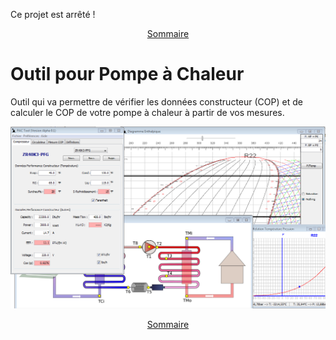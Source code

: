 Ce projet est arrêté !

<p align="center">
  <a href="https://github.com/ckl67/PAC-Tool/wiki">Sommaire</a> 
</p>

# Outil pour Pompe à Chaleur

Outil qui va permettre de vérifier les données constructeur (COP) et de calculer le COP de votre pompe à chaleur à partir de vos mesures.

<img src="https://raw.githubusercontent.com/ckl67/PAC-Tool/master/blob/img/pac-tool-01.png" width="700" >

<p align="center">
  <a href="https://github.com/ckl67/PAC-Tool/wiki">Sommaire</a> 
</p>
